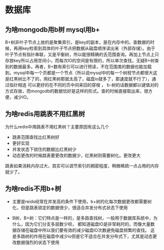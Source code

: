 # 数据库

## 为啥mongodb用b树 mysql用b+

B+树非叶子节点上放的是聚集索引，是key的副本，是在内存中的。查数据的时候，再用key检索到具体的叶子节点把数据从磁盘顺序读出来（外部存储）。由于叶子节点有指针串联，又是平衡树，所以能很精确的去范围查询。再加上节点上只存放key所以占用空间小，而每次IO的空间是有限的，所以单次查找，无疑B+树查到的数据最多。再者，B+数有索引可以进行预读，不在范围类的数据也能加载到。mysql中每一个页都是一个节点（所以说mysql中的每一个树杈节点都很大这是红黑树比不了的，用红黑树那就太高了，磁盘io就多了，那速度就不行了），通过指针相连 可以更好的在不同的页中间来回的穿梭 ， b-树的话数据都以键值对的方式存放，而mongodb的数据恰好是这样的形式。查的时候直接取出来，很方便，减少IO。

## 为啥redis用跳表不用红黑树

为什么redis中用跳表不用红黑树？主要原因有这么几个
- 跳表范围查找比红黑树好
- 更好实现
- 并发状态下锁住的数据比红黑树少
- 动态更改的时候跳表要更改的数据少，红黑树则需要树化。更改更大


跳表如果消耗内存过大，其实可以调节索引的稠密程度，稍微稀疏一点占用的内存就少了。

## 为啥redis不用b+树

- 主要是reids经常在并发高的条件下使用，b+树的化每次数据更改都需要树化，但是跳表锁定的数据很少，很适合并发分布式状态下使用

- B树，B+树：它们特点是一样的，是多路查找树，一般用于数据库系统中，为什么，因为它们分支多层数少呗，
都知道磁盘IO是非常耗时的，而像大量数据存储在磁盘中所以我们要有效的减少磁盘IO次数避免磁盘频繁的查找。 这是多路树的作用在磁盘中减少io但是它不适合在并发分布式下，尤其是动态更改数据强烈的状态下使用
